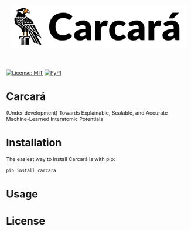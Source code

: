 <h1 align="center" style="margin-top:20px; margin-bottom:50px;">
<img src="https://raw.githubusercontent.com/leseixas/carcara/refs/heads/main/logo/logo_light.png" style="height: 120px"></h1>

[![License: MIT](https://img.shields.io/github/license/leseixas/carcara?color=green&style=for-the-badge)](LICENSE)    [![PyPI](https://img.shields.io/pypi/v/carcara?color=red&style=for-the-badge)](https://pypi.org/project/carcara/)

# Carcará

(Under development) Towards Explainable, Scalable, and Accurate Machine-Learned Interatomic Potentials

# Installation

The easiest way to install Carcará is with pip:

```python
pip install carcara
```

# Usage

# License




